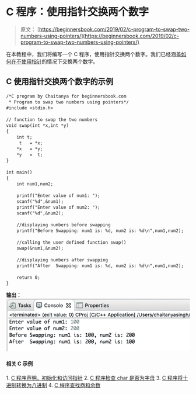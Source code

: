 # C 程序：使用指针交换两个数字

> 原文： [https://beginnersbook.com/2019/02/c-program-to-swap-two-numbers-using-pointers/](https://beginnersbook.com/2019/02/c-program-to-swap-two-numbers-using-pointers/)

在本教程中，我们将编写一个 C 程序，使用指针交换两个数字。我们已经涵盖[如何在不使用指针](https://beginnersbook.com/2017/09/c-program-to-swap-two-numbers/)的情况下交换两个数字。

## C 使用指针交换两个数字的示例

```
/*C program by Chaitanya for beginnersbook.com
 * Program to swap two numbers using pointers*/
#include <stdio.h>

// function to swap the two numbers
void swap(int *x,int *y)
{
    int t;
     t   = *x;
    *x   = *y;
    *y   =  t;
}

int main()
{
    int num1,num2;

    printf("Enter value of num1: ");
    scanf("%d",&num1);
    printf("Enter value of num2: ");
    scanf("%d",&num2);

    //displaying numbers before swapping
    printf("Before Swapping: num1 is: %d, num2 is: %d\n",num1,num2);

    //calling the user defined function swap()
    swap(&num1,&num2);

    //displaying numbers after swapping
    printf("After  Swapping: num1 is: %d, num2 is: %d\n",num1,num2);

    return 0;
}
```

**输出：**
![C Program to swap two numbers using pointers](img/272678b41ab016461c011f3619ccddb3.jpg)

#### 相关 C 示例

1\. [C 程序声明，初始化和访问指针](https://beginnersbook.com/2019/02/c-program-to-create-initialize-and-access-a-pointer-variable/)
2\. [C 程序检查 char 是否为字母](https://beginnersbook.com/2017/09/c-program-to-check-whether-a-character-is-an-alphabet-or-not/)
3\. [C 程序将十进制转换为八进制](https://beginnersbook.com/2017/09/c-program-to-convert-decimal-to-octal-number/)
4\. [C 程序查找商和余数](https://beginnersbook.com/2017/09/c-program-to-find-quotient-and-remainder/)
